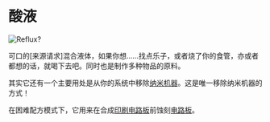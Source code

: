 # 酸液

![Reflux?](oredict:oc:materialAcid)

可口的[来源请求]混合液体，如果你想……找点乐子，或者烧了你的食管，亦或者都想的话，就喝下去吧。同时也是制作多种物品的原料。

其实它还有一个主要用处是从你的系统中移除[纳米机器](nanomachines.md)。这是唯一移除纳米机器的方式！

在困难配方模式下，它用来在合成[印刷电路板](printedCircuitBoard.md)前蚀刻[电路板](circuitBoard.md)。
